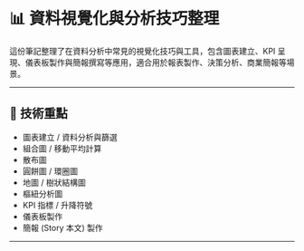 # 📊 資料視覺化與分析技巧整理

這份筆記整理了在資料分析中常見的視覺化技巧與工具，包含圖表建立、KPI 呈現、儀表板製作與簡報撰寫等應用，適合用於報表製作、決策分析、商業簡報等場景。

---

## 🔧 技術重點

- 圖表建立 / 資料分析與篩選
- 組合圖 / 移動平均計算
- 散布圖
- 圓餅圖 / 環圈圖
- 地圖 / 樹狀結構圖
- 樞紐分析圖
- KPI 指標 / 升降符號
- 儀表板製作
- 簡報 (Story 本文) 製作

---

